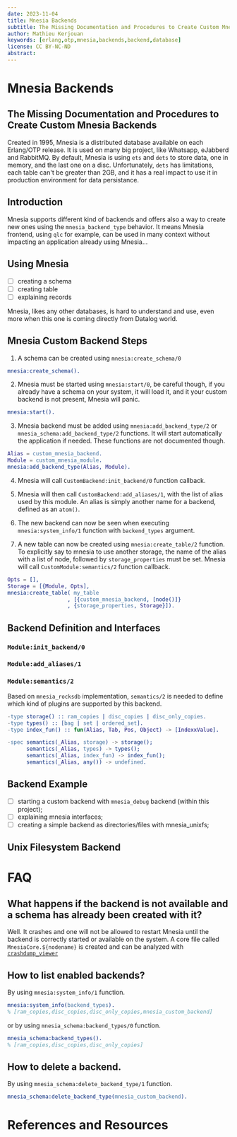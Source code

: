 ```yaml
---
date: 2023-11-04
title: Mnesia Backends
subtitle: The Missing Documentation and Procedures to Create Custom Mnesia Backends 
author: Mathieu Kerjouan
keywords: [erlang,otp,mnesia,backends,backend,database]
license: CC BY-NC-ND
abstract: 
---
```


# Mnesia Backends

## The Missing Documentation and Procedures to Create Custom Mnesia Backends

Created in 1995, Mnesia is a distributed database available on each
Erlang/OTP release. It is used on many big project, like Whatsapp,
eJabberd and RabbitMQ. By default, Mnesia is using `ets` and `dets` to
store data, one in memory, and the last one on a disc. Unfortunately,
`dets` has limitations, each table can't be greater than 2GB, and it
has a real impact to use it in production environment for data
persistance.

## Introduction

Mnesia supports different kind of backends and offers also a way to
create new ones using the `mnesia_backend_type` behavior. It means
Mnesia frontend, using `qlc` for example, can be used in many context
without impacting an application already using Mnesia...

## Using Mnesia

 - [ ] creating a schema
 - [ ] creating table
 - [ ] explaining records

Mnesia, likes any other databases, is hard to understand and use, even
more when this one is coming directly from Datalog world.

## Mnesia Custom Backend Steps

 1. A schema can be created using `mnesia:create_schema/0`
 
```erlang
mnesia:create_schema().
```
 
 2. Mnesia must be started using `mnesia:start/0`, be careful though,
    if you already have a schema on your system, it will load it, and
    it your custom backend is not present, Mnesia will panic.

```erlang
mnesia:start().
```

 3. Mnesia backend must be added using `mnesia:add_backend_type/2` or
    `mnesia_schema:add_backend_type/2` functions. It will start
    automatically the application if needed. These functions are not
    documented though.

```erlang
Alias = custom_mnesia_backend.
Module = custom_mnesia_module.
mnesia:add_backend_type(Alias, Module).
```

 4. Mnesia will call `CustomBackend:init_backend/0` function callback.

 5. Mnesia will then call `CustomBackend:add_aliases/1`, with the list
    of alias used by this module. An alias is simply another name for
    a backend, defined as an `atom()`.
 
 6. The new backend can now be seen when executing
    `mnesia:system_info/1` function with `backend_types` argument.
 
 7. A new table can now be created using `mnesia:create_table/2`
    function. To explicitly say to mnesia to use another storage, the
    name of the alias with a list of node, followed by
    `storage_properties` must be set. Mnesia will call
    `CustomModule:semantics/2` function callback.

```erlang
Opts = [],
Storage = [{Module, Opts],
mnesia:create_table( my_table
                   , [{custom_mnesia_backend, [node()]}
                   , {storage_properties, Storage}]).
```
    

## Backend Definition and Interfaces

### `Module:init_backend/0`

### `Module:add_aliases/1`

### `Module:semantics/2`

Based on `mnesia_rocksdb` implementation, `semantics/2` is needed to
define which kind of plugins are supported by this backend.

```erlang
-type storage() :: ram_copies | disc_copies | disc_only_copies.
-type types() :: [bag | set | ordered_set].
-type index_fun() :: fun(Alias, Tab, Pos, Object) -> [IndexxValue].

-spec semantics(_Alias, storage) -> storage();
      semantics(_Alias, types) -> types();
      semantics(_Alias, index_fun) -> index_fun();
      semantics(_Alias, any()) -> undefined.
```

## Backend Example

 - [ ] starting a custom backend with `mnesia_debug` backend (within
   this project);
 - [ ] explaining mnesia interfaces;
 - [ ] creating a simple backend as directories/files with
   mnesia_unixfs;

## Unix Filesystem Backend

# FAQ

## What happens if the backend is not available and a schema has already been created with it?

Well. It crashes and one will not be allowed to restart Mnesia until
the backend is correctly started or available on the system. A core
file called `MnesiaCore.${nodename}` is created and can be analyzed
with [`crashdump_viewer`](https://www.erlang.org/doc/man/crashdump_viewer)

## How to list enabled backends?

By using `mnesia:system_info/1` function.

```erlang
mnesia:system_info(backend_types).
% [ram_copies,disc_copies,disc_only_copies,mnesia_custom_backend]
```

or by using `mnesia_schema:backend_types/0` function.

```erlang
mnesia_schema:backend_types().
% [ram_copies,disc_copies,disc_only_copies]
```

## How to delete a backend.

By using `mnesia_schema:delete_backend_type/1` function.

```erlang
mnesia_schema:delete_backend_type(mnesia_custom_backend).
```

# References and Resources
    
